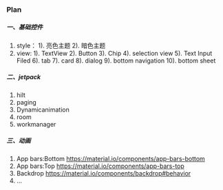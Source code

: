 ### Plan
##### 一、基础控件
1. style：
    1). 亮色主题
    2). 暗色主题
2. view:
    1). TextView
    2). Button
    3). Chip
    4). selection view
    5). Text Input Filed
    6). tab
    7). card
    8). dialog
    9). bottom navigation
    10). bottom sheet

##### 二、jetpack
1. hilt
2. paging
3. Dynamicanimation
4. room
5. workmanager


##### 三、动画
1. App bars:Bottom      https://material.io/components/app-bars-bottom
2. App bars:Top         https://material.io/components/app-bars-top
3. Backdrop             https://material.io/components/backdrop#behavior
4. ...
    





